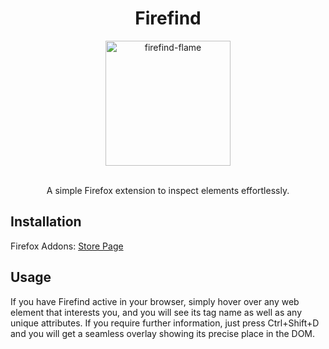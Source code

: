 <div align="center">
<h1>Firefind</h1>

<img width="200" height="200" alt="firefind-flame" src="https://github.com/user-attachments/assets/851fd49e-efd6-4d79-99f0-08219c87b2c1" />
  
<br>A simple  Firefox extension to inspect elements effortlessly.
</div>


## Installation
Firefox Addons: [Store Page](https://addons.mozilla.org/de/firefox/addon/firefind/)

## Usage
If you have Firefind active in your browser, simply hover over any web element that interests you, and you will see its tag name as well as any unique attributes. If you require further information, just press Ctrl+Shift+D and you will get a seamless overlay showing its precise place in the DOM.

